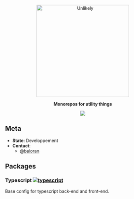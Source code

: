 <p align="center">
  <a href="https://unlikely.studio">
    <img alt="Unlikely" src="http://www.unlikelystudio.com/img/logo-mask.svg" width="300">
  </a>
</p>

<p align="center">
  <strong>Monorepos for utility things </strong>
  <br />
</p>

<p align="center">
<img src="https://img.shields.io/badge/maintained%20with-lerna-cc00ff.svg">
</p>

## Meta

- **State**: Developpement
- **Contact**:
  - [@baloran](https://github.com/baloran)

## Packages

### Typescript [![typescript](https://img.shields.io/badge/typescript-src-black)](./packages/typescript)

Base config for typescript back-end and front-end.
